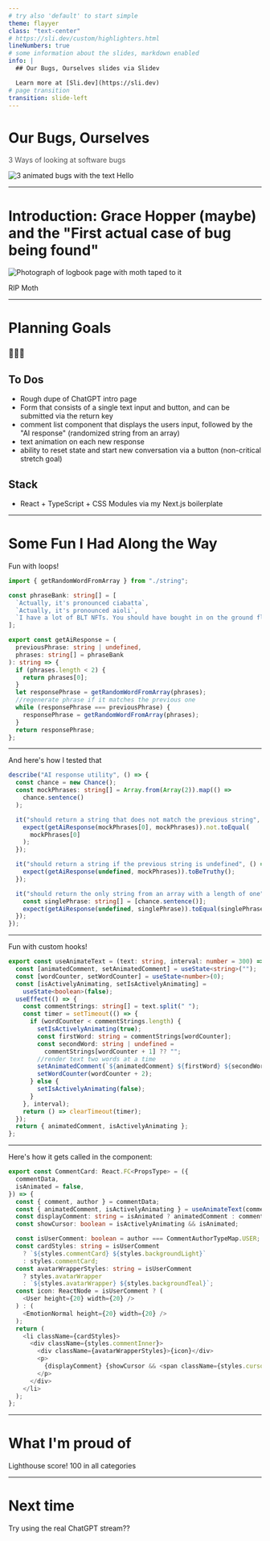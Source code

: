 ```yaml
---
# try also 'default' to start simple
theme: flayyer
class: "text-center"
# https://sli.dev/custom/highlighters.html
lineNumbers: true
# some information about the slides, markdown enabled
info: |
  ## Our Bugs, Ourselves slides via Slidev

  Learn more at [Sli.dev](https://sli.dev)
# page transition
transition: slide-left
---
```


<div>

# Our Bugs, Ourselves

<p style="opacity: 75%;">3 Ways of looking at software bugs</p>

<img alt="3 animated bugs with the text Hello" src="https://media.giphy.com/media/3o7TKTRz6xTA8fiGD6/giphy.gif" style="display: unset"/>
</div>

---

# Introduction: Grace Hopper (maybe) and the "First actual case of bug being found"

<img alt="Photograph of logbook page with moth taped to it" src="https://substackcdn.com/image/fetch/w_1456,c_limit,f_webp,q_auto:good,fl_progressive:steep/https%3A%2F%2Fbucketeer-e05bbc84-baa3-437e-9518-adb32be77984.s3.amazonaws.com%2Fpublic%2Fimages%2F0660dd6a-54f9-41f8-bf54-beaf3f47c532_698x580.jpeg" style="display: block; margin: 0 auto;"/>

<p>RIP Moth</p>

---

# Planning Goals

### 🥓🥬🍅

## To Dos

- Rough dupe of ChatGPT intro page
- Form that consists of a single text input and button, and can be submitted via the return key
- comment list component that displays the users input, followed by the "AI response" (randomized string from an array)
- text animation on each new response
- ability to reset state and start new conversation via a button (non-critical stretch goal)

## Stack

- React + TypeScript + CSS Modules via my Next.js boilerplate

---

# Some Fun I Had Along the Way

Fun with loops!

```ts {all|16|18-20}
import { getRandomWordFromArray } from "./string";

const phraseBank: string[] = [
  `Actually, it's pronounced ciabatta`,
  `Actually, it's pronounced aioli`,
  `I have a lot of BLT NFTs. You should have bought in on the ground floor.`,
];

export const getAiResponse = (
  previousPhrase: string | undefined,
  phrases: string[] = phraseBank
): string => {
  if (phrases.length < 2) {
    return phrases[0];
  }
  let responsePhrase = getRandomWordFromArray(phrases);
  //regenerate phrase if it matches the previous one
  while (responsePhrase === previousPhrase) {
    responsePhrase = getRandomWordFromArray(phrases);
  }
  return responsePhrase;
};
```

---

And here's how I tested that

```ts {all|7-11}
describe("AI response utility", () => {
  const chance = new Chance();
  const mockPhrases: string[] = Array.from(Array(2)).map(() =>
    chance.sentence()
  );

  it("should return a string that does not match the previous string", () => {
    expect(getAiResponse(mockPhrases[0], mockPhrases)).not.toEqual(
      mockPhrases[0]
    );
  });

  it("should return a string if the previous string is undefined", () => {
    expect(getAiResponse(undefined, mockPhrases)).toBeTruthy();
  });

  it("should return the only string from an array with a length of one", () => {
    const singlePhrase: string[] = [chance.sentence()];
    expect(getAiResponse(undefined, singlePhrase)).toEqual(singlePhrase[0]);
  });
});
```

---

Fun with custom hooks!

```ts {all|2-4|7-21|23}
export const useAnimateText = (text: string, interval: number = 300) => {
  const [animatedComment, setAnimatedComment] = useState<string>("");
  const [wordCounter, setWordCounter] = useState<number>(0);
  const [isActivelyAnimating, setIsActivelyAnimating] =
    useState<boolean>(false);
  useEffect(() => {
    const commentStrings: string[] = text.split(" ");
    const timer = setTimeout(() => {
      if (wordCounter < commentStrings.length) {
        setIsActivelyAnimating(true);
        const firstWord: string = commentStrings[wordCounter];
        const secondWord: string | undefined =
          commentStrings[wordCounter + 1] ?? "";
        //render text two words at a time
        setAnimatedComment(`${animatedComment} ${firstWord} ${secondWord}`);
        setWordCounter(wordCounter + 2);
      } else {
        setIsActivelyAnimating(false);
      }
    }, interval);
    return () => clearTimeout(timer);
  });
  return { animatedComment, isActivelyAnimating };
};
```

---

Here's how it gets called in the component:

```ts {all|6|7|8}
export const CommentCard: React.FC<PropsType> = ({
  commentData,
  isAnimated = false,
}) => {
  const { comment, author } = commentData;
  const { animatedComment, isActivelyAnimating } = useAnimateText(comment);
  const displayComment: string = isAnimated ? animatedComment : comment;
  const showCursor: boolean = isActivelyAnimating && isAnimated;

  const isUserComment: boolean = author === CommentAuthorTypeMap.USER;
  const cardStyles: string = isUserComment
    ? `${styles.commentCard} ${styles.backgroundLight}`
    : styles.commentCard;
  const avatarWrapperStyles: string = isUserComment
    ? styles.avatarWrapper
    : `${styles.avatarWrapper} ${styles.backgroundTeal}`;
  const icon: ReactNode = isUserComment ? (
    <User height={20} width={20} />
  ) : (
    <EmotionNormal height={20} width={20} />
  );
  return (
    <li className={cardStyles}>
      <div className={styles.commentInner}>
        <div className={avatarWrapperStyles}>{icon}</div>
        <p>
          {displayComment} {showCursor && <span className={styles.cursor} />}
        </p>
      </div>
    </li>
  );
};
```

---

# What I'm proud of

Lighthouse score! 100 in all categories

---

# Next time

Try using the real ChatGPT stream??
